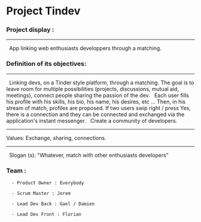 # Project Tindev

### Project display :

---
 
App linking web enthusiasts developpers through a matching.




### Definition of its objectives:

---
 
 Linking devs, on a Tinder style platform, through a matching. The goal is to leave room for multiple possibilities (projects, discussions, mutual aid, meetings), connect people sharing the passion of the dev.
 
 Each user fills his profile with his skills, his bio, his name, his desires, etc ... Then, in his stream of match, profiles are proposed. If two users swip right / press Yes, there is a connection and they can be connected and exchanged via the application's instant messenger.
 
 Create a community of developers.
 
---

Values: Exchange, sharing, connections.

---
 
Slogan (s): "Whatever, match with other enthusiasts developers"



### Team : 

      - Product Owner : Everybody

      - Scrum Master : Jerem

      - Lead Dev Back : Gael / Damien

      - Lead Dev Front : Florian
